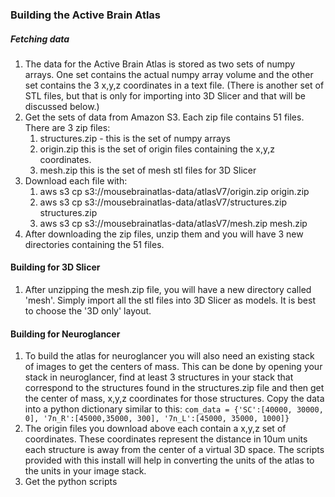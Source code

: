 ### Building the Active Brain Atlas
##### Fetching data
1. The data for the Active Brain Atlas is stored as two sets of numpy arrays. One set contains the actual
numpy array volume and the other set contains the 3 x,y,z coordinates in a text file. (There is another set of STL
files, but that is only for importing into 3D Slicer and that will be discussed below.)
1. Get the sets of data from Amazon S3. Each zip file contains 51 files. There are 3 zip files:
    1. structures.zip - this is the set of numpy arrays
    1. origin.zip this is the set of origin files containing the x,y,z coordinates.
    1. mesh.zip this is the set of mesh stl files for 3D Slicer
1. Download each file with:
    1. aws s3 cp s3://mousebrainatlas-data/atlasV7/origin.zip origin.zip
    1. aws s3 cp s3://mousebrainatlas-data/atlasV7/structures.zip structures.zip
    1. aws s3 cp s3://mousebrainatlas-data/atlasV7/mesh.zip mesh.zip
1. After downloading the zip files, unzip them and you will have 3 new directories containing the 51 files.


#### Building for 3D Slicer
1. After unzipping the mesh.zip file, you will have a new directory called 'mesh'. Simply import all the stl files
into 3D Slicer as models. It is best to choose the '3D only' layout.


#### Building for Neuroglancer
1. To build the atlas for neuroglancer you will also need an existing stack of images to get the centers of mass. 
This can be done by opening your stack in neuroglancer, find at least 3 structures in your stack that correspond
to the structures found in the structures.zip file and then get the center of mass, x,y,z coordinates for those 
structures. Copy the data into a python dictionary similar to this:
`com_data = {'SC':[40000, 30000, 0], '7n_R':[45000,35000, 300], '7n_L':[45000, 35000, 1000]}`
1. The origin files you download above each contain a x,y,z set of coordinates. These coordinates represent
the distance in 10um units each structure is away from the center of a virtual 3D space. The scripts provided
with this install will help in converting the units of the atlas to the units in your image stack.
1. Get the python scripts
